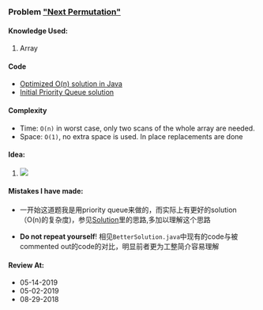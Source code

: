 ### Problem  ["Next Permutation"](https://leetcode.com/problems/next-permutation/description/)

#### Knowledge Used:
1.  Array

#### Code
-   [Optimized O(n) solution in Java](./BetterSolution.java)
-   [Initial Priority Queue solution](./OriginalSolution.java)

#### Complexity
-   Time: `O(n)` in worst case, only two scans of the whole array are needed.
-   Space: `O(1)`, no extra space is used. In place replacements are done

#### Idea:
1.  ![](http://4.bp.blogspot.com/-4zN0u5JG0vs/UN0xPEkP5yI/AAAAAAAAG9Q/O48ZfwB1i_c/s640/Picture4.png)

#### Mistakes I have made:
-   一开始这道题我是用priority queue来做的，而实际上有更好的solution（O(n)的复杂度)，参见[Solution](https://leetcode.com/problems/next-permutation/solution/)里的思路,多加以理解这个思路

-   **Do not repeat yourself**! 相见`BetterSolution.java`中现有的code与被commented out的code的对比，明显前者更为工整简介容易理解

#### Review At:
-   05-14-2019
-   05-02-2019
-   08-29-2018
